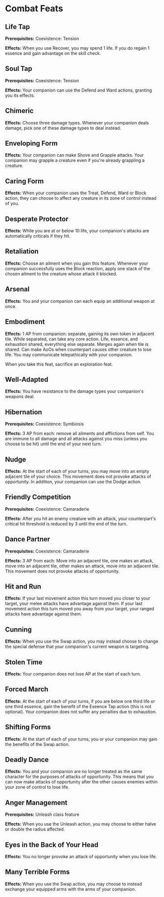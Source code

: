# Combat Feats

## Life Tap

**Prerequisites:** Coexistence: Tension

**Effects:** When you use Recover, you may spend 1 life. If you do regain 1 essence and gain advantage on the skill check.

## Soul Tap

**Prerequisites:** Coexistence: Tension

**Effects:** Your companion can use the Defend and Ward actions, granting you its effects.

## Chimeric

**Effects:** Choose three damage types. Whenever your companion deals damage, pick one of these damage types to deal instead.

## Enveloping Form

**Effects:** Your companion can make Shove and Grapple attacks. Your companion may grapple a creature even if you're already grappling a creature.

## Caring Form

**Effects:** When your companion uses the Treat, Defend, Ward or Block action, they can choose to affect any creature in its zone of control instead of you.

## Desperate Protector

**Effects:** While you are at or below 10 life, your companion's attacks are automatically criticals if they hit.

## Retaliation

**Effects:** Choose an ailment when you gain this feature. Whenever your companion successfully uses the Block reaction, apply one stack of the chosen ailment to the creature whose attack it blocked.

## Arsenal

**Effects:** You and your companion can each equip an additional weapon at once.

## Embodiment

**Effects:** 1 AP from companion: separate, gaining its own token in adjacent tile. While separated, can take any core action. Life, essence, and exhaustion shared, everything else separate. Merges again when tile is shared. Can make AoOs when counterpart causes other creature to lose life. You may communicate telepathically with your companion.

When you take this feat, sacrifice an exploration feat.

## Well-Adapted

**Effects:** You have resistance to the damage types your companion's weapons deal.

## Hibernation

**Prerequisites:** Coexistence: Symbiosis

**Effects:** 3 AP from each: remove all ailments and afflictions from self. You are immune to all damage and all attacks against you miss (unless you choose to be hit) until the end of your next turn.

## Nudge

**Effects:** At the start of each of your turns, you may move into an empty adjacent tile of your choice. This movement does not provoke attacks of opportunity. In addition, your companion can use the Dodge action.

## Friendly Competition

**Prerequisites:** Coexistence: Camaraderie

**Effects:** After you hit an enemy creature with an attack, your counterpart's critical hit threshold is reduced by 3 until the end of the turn.

## Dance Partner

**Prerequisites:** Coexistence: Camaraderie

**Effects:** 3 AP from each: Move into an adjacent tile, one makes an attack, move into an adjacent tile, other makes an attack, move into an adjacent tile. This movement does not provoke attacks of opportunity.

## Hit and Run

**Effects:** If your last movement action this turn moved you closer to your target, your melee attacks have advantage against them. If your last movement action this turn moved you away from your target, your ranged attacks have advantage against them.

## Cunning

**Effects:** When you use the Swap action, you may instead choose to change the special defense that your companion's current weapon is targeting.

## Stolen Time

**Effects:** Your companion does not lose AP at the start of each turn.

## Forced March

**Effects:** At the start of each of your turns, if you are below one third life or one third essence, gain the benefit of the Eseence Tap action (this is not optional). Your companion does not suffer any penalties due to exhaustion.

## Shifting Forms

**Effects:** At the start of each of your turns, you or your companion may gain the benefits of the Swap action.

## Deadly Dance

**Effects:** You and your companion are no longer treated as the same character for the purposes of attacks of opportunity. This means that you can now make attacks of opportunity after the other causes enemies within your zone of control to lose life.

## Anger Management

**Prerequisites:** Unleash class feature

**Effects:** When you use the Unleash action, you may choose to either halve or double the radius affected.

## Eyes in the Back of Your Head

**Effects:** You no longer provoke an attack of opportunity when you lose life.

## Many Terrible Forms

**Effects:** When you use the Swap action, you may choose to instead exchange your equipped arms with the arms of your companion.
